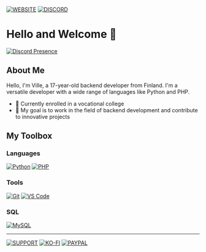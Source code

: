 [![WEBSITE](https://img.shields.io/badge/website-000000?style=for-the-badge&logo=About.me&logoColor=white)](https://kumina.dev)
[![DISCORD](https://img.shields.io/badge/Discord-5865F2?style=for-the-badge&logo=discord&logoColor=white)](https://kumina.dev/discord)

# Hello and Welcome 👋

[![Discord Presence](https://lanyard.cnrad.dev/api/961851861063827497?bg=111d32&borderRadius=10px&hideStatus=true&showDisplayName=true&hideTimestamp=true&idleMessage=404%20Not%20Found)](https://discord.com/users/961851861063827497)

## About Me

Hello, I'm Ville, a 17-year-old backend developer from Finland. I'm a versatile developer with a wide range of languages like Python and PHP.

- 🌱 Currently enrolled in a vocational college
- 💼 My goal is to work in the field of backend development and contribute to innovative projects

## My Toolbox

### Languages

[![Python](https://img.shields.io/badge/Python-3776AB?style=for-the-badge&logo=python&logoColor=white)](https://www.python.org/)
[![PHP](https://img.shields.io/badge/PHP-8993be?style=for-the-badge&logo=php&logoColor=white)](https://www.php.net/)

### Tools

[![Git](https://img.shields.io/badge/Git-F05032?style=for-the-badge&logo=git&logoColor=white)](https://git-scm.com/)
[![VS Code](https://img.shields.io/badge/VS%20Code-007ACC?style=for-the-badge&logo=visual-studio-code&logoColor=white)](https://code.visualstudio.com/)

### SQL

[![MySQL](https://img.shields.io/badge/MySQL-003545?style=for-the-badge&logo=mysql&logoColor=white)](https://www.mysql.com/)

---

[![SUPPORT](https://img.shields.io/badge/sponsor-30363D?style=for-the-badge&logo=GitHub-Sponsors&logoColor=#white)](https://github.com/sponsors/kumina-dev)
[![KO-FI](https://img.shields.io/badge/Ko--fi-F16061?style=for-the-badge&logo=ko-fi&logoColor=white)](https://ko-fi.com/kumina)
[![PAYPAL](https://img.shields.io/badge/PayPal-00457C?style=for-the-badge&logo=paypal&logoColor=white)](https://paypal.me/kum1na)
